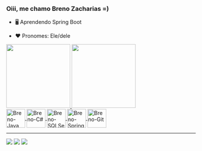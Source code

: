 <h3>  <br>
Oiii, me chamo Breno Zacharias =)
<br>
</h3>

- 🖥️ Aprendendo Spring Boot

- ❤️ Pronomes: Ele/dele

<div>
  <a href="https://github.com/BrenoZacharias">
  <img height="170em" src="https://github-readme-stats.vercel.app/api?username=BrenoZacharias&show_icons=true&theme=tokyonight&include_all_commits=true&count_private=true"/>
  <img height="170em" src="https://github-readme-stats.vercel.app/api/top-langs/?username=BrenoZacharias&layout=compact&langs_count=7&theme=tokyonight"/>
</div>
  
<div>
  <img align="center" alt="Breno-Java" height="50" width="50" src="https://cdn.jsdelivr.net/gh/devicons/devicon/icons/java/java-original.svg">
  <img align="center" alt="Breno-C#" height="50" width="50" src="https://cdn.jsdelivr.net/gh/devicons/devicon/icons/csharp/csharp-original.svg">
  <img align="center" alt="Breno-SQLServer" height="50" width="50" src="https://cdn.jsdelivr.net/gh/devicons/devicon/icons/microsoftsqlserver/microsoftsqlserver-plain.svg">
  <img align="center" alt="Breno-Spring" height="50" width="50" src="https://cdn.jsdelivr.net/gh/devicons/devicon/icons/spring/spring-original.svg">
  <img align="center" alt="Breno-Git" height="50" width="50" src="https://cdn.jsdelivr.net/gh/devicons/devicon/icons/git/git-original.svg">
</div>  
  
  <hr>
  
<div>
  <a href="https://www.instagram.com/breno_zacharias/" target="_blank"><img src="https://img.shields.io/badge/-Instagram-%23E4405F?style=for-the-badge&logo=instagram&logoColor=white" target="_blank"></a>
  <a href="https://www.linkedin.com/in/breno-marcondes-zacharias-6a6180229/" target="_black"><img src="https://img.shields.io/badge/LinkedIn-0077B5?style=for-the-badge&logo=linkedin&logoColor=white" target="_black"></a>
  <a href = "mailto:brenomzacharias@gmail.com"><img src="https://img.shields.io/badge/-Gmail-%23333?style=for-the-badge&logo=gmail&logoColor=white" target="_blank"></a>
</div>



